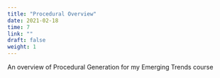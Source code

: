 ```yaml
---
title: "Procedural Overview"
date: 2021-02-18
time: 7
link: ""
draft: false
weight: 1
---
```

An overview of Procedural Generation for my Emerging Trends course